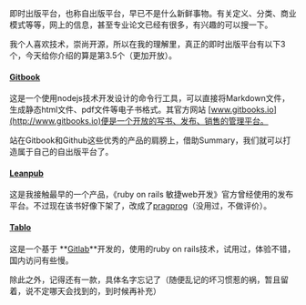 即时出版平台，也称自出版平台，早已不是什么新鲜事物。有关定义、分类、商业模式等等，网上的信息，甚至专业论文已经有很多，有兴趣的可以搜一下。

我个人喜欢技术，崇尚开源，所以在我的理解里，真正的即时出版平台有以下3个，今天给你介绍的算是第3.5个（更加开放）。

#### [Gitbook](http://www.gitbooks.io)

这是一个使用nodejs技术开发设计的命令行工具，可以直接将Markdown文件，生成静态html文件、pdf文件等电子书格式。其官方网站
[www.gitbooks.io](http://www.gitbooks.io)便是一个开放的写书、发布、销售的管理平台。

站在Gitbook和Github这些优秀的产品的肩膀上，借助Summary，我们就可以打造属于自己的自出版平台了。

#### [Leanpub](https://leanpub.com)

这是我接触最早的一个产品，《ruby on rails 敏捷web开发》官方曾经使用的发布平台。不过现在该书好像下架了，改成了[pragprog](http://www.pragprog.com)（没用过，不做评价）。

#### [Tablo](https://tablo.io/)

这是一个基于 **[Gitlab](http://gitlab.com)**开发的，使用的ruby on rails技术，试用过，体验不错，国内访问有些慢。

除此之外，记得还有一款，具体名字忘记了（随便乱记的坏习惯惹的祸，暂且留着，说不定哪天会找到的，到时候再补充）

